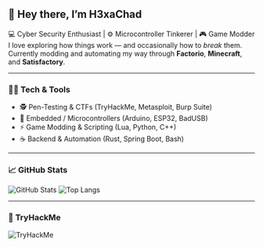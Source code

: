 ## 👋 Hey there, I’m H3xaChad

💻 Cyber Security Enthusiast | ⚙️ Microcontroller Tinkerer | 🎮 Game Modder  
I love exploring how things work — and occasionally how to *break* them.  
Currently modding and automating my way through **Factorio**, **Minecraft**, and **Satisfactory**.

---

### 🧑‍💻 Tech & Tools
- 🕵️ Pen-Testing & CTFs (TryHackMe, Metasploit, Burp Suite)
- 🧠 Embedded / Microcontrollers (Arduino, ESP32, BadUSB)
- ⚡ Game Modding & Scripting (Lua, Python, C++)
- ☕ Backend & Automation (Rust, Spring Boot, Bash)

---

### 📈 GitHub Stats
![GitHub Stats](https://github-readme-stats.vercel.app/api?username=H3xaChad&show_icons=true&theme=radical)
![Top Langs](https://github-readme-stats.vercel.app/api/top-langs/?username=H3xaChad&layout=compact&theme=radical)

---

### 🧩 TryHackMe
![TryHackMe](https://tryhackme-badges.s3.amazonaws.com/H3xaChad.png)
